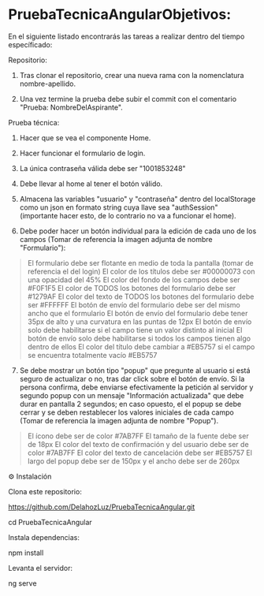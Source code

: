 # PruebaTecnicaAngularObjetivos:

En el siguiente listado encontrarás las tareas a realizar dentro del tiempo específicado:

Repositorio:

1) Tras clonar el repositorio, crear una nueva rama con la nomenclatura nombre-apellido.

2) Una vez termine la prueba debe subir el commit con el comentario "Prueba: NombreDelAspirante".

Prueba técnica:

1) Hacer que se vea el componente Home.

2) Hacer funcionar el formulario de login.

3) La única contraseña válida debe ser "1001853248"

4) Debe llevar al home al tener el botón válido.

5) Almacena las variables "usuario" y "contraseña" dentro del localStorage como un json en formato string cuya llave sea "authSession" (importante hacer esto, de lo contrario no va a funcionar el home).

6) Debe poder hacer un botón individual para la edición de cada uno de los campos (Tomar de referencia la imagen adjunta de nombre "Formulario"):

> El formulario debe ser flotante en medio de toda la pantalla (tomar de referencia el del login)
> El color de los títulos debe ser #00000073 con una opacidad del 45%
> El color del fondo de los campos debe ser #F0F1F5
> El color de TODOS los botones del formulario debe ser #1279AF
> El color del texto de TODOS los botones del formulario debe ser #FFFFFF
> El botón de envío del formulario debe ser del mismo ancho que el formulario
> El botón de envío del formulario debe tener 35px de alto y una curvatura en las puntas de 12px
> El botón de envío solo debe habilitarse si el campo tiene un valor distinto al inicial
> El botón de envío solo debe habilitarse si todos los campos tienen algo dentro de ellos
> El color del título debe cambiar a #EB5757 si el campo se encuentra totalmente vacío #EB5757

7) Se debe mostrar un botón tipo "popup" que pregunte al usuario si está seguro de actualizar o no, tras dar click sobre el botón de envío. Si la persona confirma, debe
enviarse efectivamente la petición al servidor y segundo popup con un mensaje "Información actualizada" que debe durar en pantalla 2 segundos; en caso opuesto, el el popup se debe cerrar y se deben restablecer los valores iniciales de cada campo (Tomar de referencia la imagen adjunta de nombre "Popup").

> El ícono debe ser de color #7AB7FF
> El tamaño de la fuente debe ser de 18px
> El color del texto de confirmación y del usuario debe ser de color #7AB7FF
> El color del texto de cancelación debe ser #EB5757
> El largo del popup debe ser de 150px y el ancho debe ser de 260px



⚙️ Instalación

Clona este repositorio:

https://github.com/DelahozLuz/PruebaTecnicaAngular.git

cd PruebaTecnicaAngular


Instala dependencias:

npm install


Levanta el servidor:

ng serve




